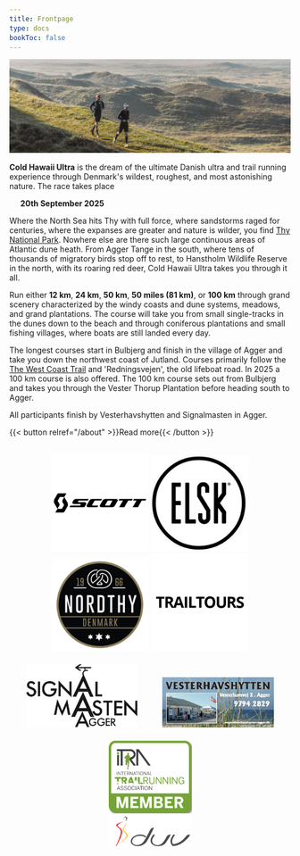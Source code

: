 ```yaml
---
title: Frontpage
type: docs
bookToc: false
---
```


![banner](/images/banner3.jpg)

**Cold Hawaii Ultra** is the dream of the ultimate Danish ultra and trail running experience through
 Denmark's wildest, roughest, and most astonishing nature. The race takes place


&nbsp;&nbsp;&nbsp;&nbsp; **20th September 2025**

Where the North Sea hits Thy with full force, where sandstorms raged for centuries, where the
expanses are greater and nature is wilder, you find [Thy National
Park](https://nationalparkthy.dk/). Nowhere else are there such large continuous areas of Atlantic
dune heath. From Agger Tange in the south, where tens of thousands of migratory birds stop off to
rest, to Hanstholm Wildlife Reserve in the north, with its roaring red deer, Cold Hawaii Ultra takes
you through it all.

Run either **12 km**, **24 km**, **50 km**, **50 miles (81 km)**, or **100 km** through grand
scenery characterized by the windy coasts and dune systems, meadows, and grand plantations.  The
course will take you from small single-tracks in the dunes down to the beach and through coniferous
plantations and small fishing villages, where boats are still landed every day.

The longest courses start in Bulbjerg and finish in the village of Agger and take you down the
northwest coast of Jutland. Courses primarily follow the [The West Coast
Trail](https://naturstyrelsen.dk/naturoplevelser/naturguider/vestkyststien/) and 'Redningsvejen',
the old lifeboat road. In 2025 a 100 km course is also offered. The 100 km course sets out from
Bulbjerg and takes you through the Vester Thorup Plantation before heading south to Agger.

All participants finish by Vesterhavshytten and Signalmasten in Agger.

<!-- Den samlede rute strækker sig fra Løkken i nord til Agger i syd langs den jyske -->
<!-- nordvestkyst. Deltagerene på 12 km, 25 km, 50 km og 50 miles vil primært bevæge -->
<!-- sig ad -->
<!-- [Vestkyststien](https://naturstyrelsen.dk/naturoplevelser/naturguider/vestkyststien/) -->
<!-- og den gamle Redningsvej, der går hele vejen fra Bulbjerg til Agger.  Deltagere -->
<!-- på 100 miles starter syd for Løkken ved Grønhøj Strand og vil foruden -->
<!-- Vestkyststien benytte sig af Nordsøstien og -->
<!-- [Hærvejsvandreruten](https://www.haervej.dk/). Alle distancer har mål ved -->
<!-- Vesterhavshytten og Signalmasten i Agger. -->


<!-- {{< button href="https://my.raceresult.com/269740/info" >}}Gå til tilmelding{{< /button >}} -->
{{< button relref="/about" >}}Read more{{< /button >}}

<br>


<center>
<!-- <a href="https://www.viabiler.dk/afdelinger/silkeborg-ford-mazda-suzuki/" target="_blank"><img src="/viabiler.png" width="175px" /></a> -->
<a href="https://www.scott-sports.com" target="_blank"><img src="/scott-logo.png" width="175px" /></a>
<a href="https://www.elsk.com/" target="_blank"><img src="/logo_elsk.png" width="175px" /></a>
<a href="https://nordthy.com/" target="_blank"><img src="/nordthy.png" width="175px" /></a>
<a href="https://www.trailtours.dk/" target="_blank"><img src="/trailtours.png" width="175px" /></a>
<br>
<a href="https://signalmasten-agger.dk/" target="_blank"><img src="/signalmasten.png" width="200px" style="margin: 20px"/></a>
<a href="https://vesterhavshytten-agger.dk/" target="_blank"><img src="/logo_vesterhavshytten.png" width="200px" style="margin: 20px"/></a>
<a href="https://itra.run/Races/RaceDetails/89627" target="_blank"><img src="/itra_member.png" width="150px" /></a>
<br>
<a href="http://d-u-v.org" target="_blank"><img src="/duv.png" height="60px" /></a>

</center>
